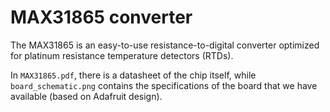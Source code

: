 # MAX31865 converter

The MAX31865 is an easy-to-use resistance-to-digital converter optimized for platinum resistance temperature detectors (RTDs).

In `MAX31865.pdf`, there is a datasheet of the chip itself, while `board_schematic.png` contains the specifications of the board that we have available (based on Adafruit design).